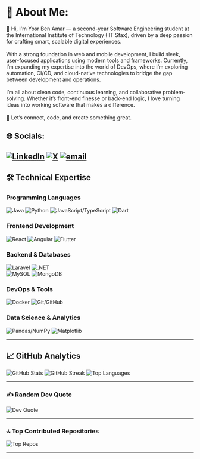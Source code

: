 # 💫 About Me:
👋 Hi, I'm Yosr Ben Amar — a second-year Software Engineering student at the International Institute of Technology (IIT Sfax), driven by a deep passion for crafting smart, scalable digital experiences.<br><br>With a strong foundation in web and mobile development, I build sleek, user-focused applications using modern tools and frameworks. Currently, I’m expanding my expertise into the world of DevOps, where I’m exploring automation, CI/CD, and cloud-native technologies to bridge the gap between development and operations.<br><br>I’m all about clean code, continuous learning, and collaborative problem-solving. Whether it’s front-end finesse or back-end logic, I love turning ideas into working software that makes a difference.<br><br>🌱 Let’s connect, code, and create something great.


## 🌐 Socials:
[![LinkedIn](https://img.shields.io/badge/LinkedIn-%230077B5.svg?logo=linkedin&logoColor=white)](https://linkedin.com/in/https://www.linkedin.com/in/yosr-ben-amar-577a44207/) [![X](https://img.shields.io/badge/X-black.svg?logo=X&logoColor=white)](https://x.com/https://x.com/YosrBenAmar) [![email](https://img.shields.io/badge/Email-D14836?logo=gmail&logoColor=white)](mailto:yosrbenamar9@gmail.com) 
---

## 🛠️ Technical Expertise  

### **Programming Languages**  
![Java](https://img.shields.io/badge/Java-Expert-ED8B00?style=flat&logo=openjdk&logoColor=white) ![Python](https://img.shields.io/badge/Python-Advanced-3670A0?style=flat&logo=python&logoColor=ffdd54) ![JavaScript/TypeScript](https://img.shields.io/badge/JS/TS-Proficient-F7DF1E?style=flat&logo=typescript&logoColor=007ACC) ![Dart](https://img.shields.io/badge/Dart-Intermediate-0175C2?style=flat&logo=dart&logoColor=white)  

### **Frontend Development**  
![React](https://img.shields.io/badge/React-Advanced-20232A?style=flat&logo=react&logoColor=61DAFB) ![Angular](https://img.shields.io/badge/Angular-Intermediate-DD0031?style=flat&logo=angular&logoColor=white) ![Flutter](https://img.shields.io/badge/Flutter-Mobile_Dev-02569B?style=flat&logo=flutter&logoColor=white)  

### **Backend & Databases**  
![Laravel](https://img.shields.io/badge/Laravel-Experienced-FF2D20?style=flat&logo=laravel&logoColor=white) ![.NET](https://img.shields.io/badge/.NET-Learning-5C2D91?style=flat&logo=dotnet&logoColor=white)  
![MySQL](https://img.shields.io/badge/MySQL-Proficient-4479A1?style=flat&logo=mysql&logoColor=white) ![MongoDB](https://img.shields.io/badge/MongoDB-NoSQL_Expert-4EA94B?style=flat&logo=mongodb&logoColor=white)  

### **DevOps & Tools**  
![Docker](https://img.shields.io/badge/Docker-Containerization-2496ED?style=flat&logo=docker&logoColor=white) ![Git/GitHub](https://img.shields.io/badge/Git/GitHub-Version_Control-F05033?style=flat&logo=git&logoColor=white)  

### **Data Science & Analytics**  
![Pandas/NumPy](https://img.shields.io/badge/Pandas/NumPy-Data_Analysis-150458?style=flat&logo=pandas&logoColor=white) ![Matplotlib](https://img.shields.io/badge/Matplotlib-Visualization-11557C?style=flat&logo=matplotlib&logoColor=white)  

---

## 📈 GitHub Analytics  
![GitHub Stats](https://github-readme-stats.vercel.app/api?username=Yosr-2001&theme=dark&hide_border=true&include_all_commits=true&count_private=true)  ![GitHub Streak](https://nirzak-streak-stats.vercel.app/?user=Yosr-2001&theme=dark&hide_border=true)  ![Top Languages](https://github-readme-stats.vercel.app/api/top-langs/?username=Yosr-2001&theme=dark&hide_border=true&include_all_commits=true&count_private=true&layout=compact)

---

### ✍️ Random Dev Quote
![Dev Quote](https://quotes-github-readme.vercel.app/api?type=horizontal&theme=dark)

---

### 🔝 Top Contributed Repositories
![Top Repos](https://github-contributor-stats.vercel.app/api?username=Yosr-2001&limit=5&theme=dark&combine_all_yearly_contributions=true)

---
